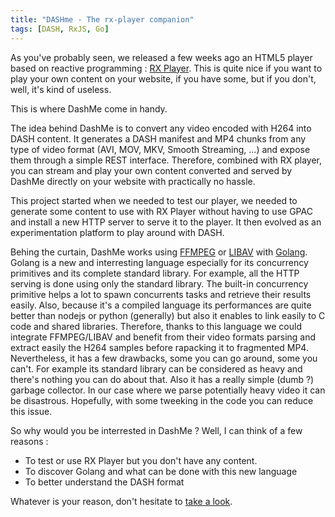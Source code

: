 ```yaml
---
title: "DASHme - The rx-player companion"
tags: [DASH, RxJS, Go]
---
```


As you've probably seen, we released a few weeks ago an HTML5 player based on reactive programming : [RX Player](https://github.com/canalplus/rx-player).
This is quite nice if you want to play your own content on your website, if you have some, but if you don't, well, it's kind of useless.

This is where DashMe come in handy.

The idea behind DashMe is to convert any video encoded with H264 into DASH content. It generates a DASH manifest and MP4 chunks from any type of video format (AVI, MOV, MKV, Smooth Streaming, ...) and expose them through a simple REST interface. Therefore, combined with RX player, you can stream and play your own content converted and served by DashMe directly on your website with practically no hassle.

This project started when we needed to test our player, we needed to generate some content to use with RX Player without having to use GPAC and install a new HTTP server to serve it to the player. It then evolved as an experimentation platform to play around with DASH.

Behing the curtain, DashMe works using [FFMPEG](https://www.ffmpeg.org/) or [LIBAV](https://libav.org/) with [Golang](https://golang.org/).
Golang is a new and interresting language especially for its concurrency primitives and its complete standard library. For example, all the HTTP serving is done using only the standard library. The built-in concurrency primitive helps a lot to spawn concurrents tasks and retrieve their results easily. Also, because it's a compiled language its performances are quite better than nodejs or python (generally) but also it enables to link easily to C code and shared libraries. Therefore, thanks to this language we could integrate FFMPEG/LIBAV and benefit from their video formats parsing and extract easily the H264 samples before rapacking it to fragmented MP4.
Nevertheless, it has a few drawbacks, some you can go around, some you can't. For example its standard library can be considered as heavy and there's nothing you can do about that. Also it has a really simple (dumb ?) garbage collector. In our case where we parse potentially heavy video it can be disastrous. Hopefully, with some tweeking in the code you can reduce this issue.

So why would you be interrested in DashMe ? Well, I can think of a few reasons :

 - To test or use RX Player but you don't have any content.
 - To discover Golang and what can be done with this new language
 - To better understand the DASH format

Whatever is your reason, don't hesitate to [take a look](https://github.com/canalplus/DashMe).
